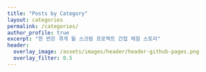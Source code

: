 ```yaml
---
title: "Posts by Category"
layout: categories
permalink: /categories/
author_profile: true
excerpt: "한 번은 겪게 될 스크럼 프로젝트 간접 체험 스토리"
header:
  overlay_image: /assets/images/header/header-github-pages.png
  overlay_filter: 0.5
---
```

